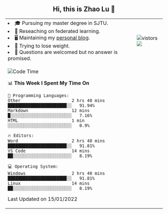 <h2 align="center"> Hi, this is Zhao Lu 👋</h2>

<table style="overflow:hidden;">
    <tr> 
        <td>
            <li>🎓 Pursuing my master degree in SJTU.</li>
            <li>🌱 Reseaching on federated learning.</li>
            <li>🖥️ Maintaining my <a href="https://ifarewell.xyz">personal blog</a>.</li>
            <li>💪 Trying to lose weight.</li>
            <li>💬 Questions are welcomed but no answer is promised.</li> 
        </td>
        <td>
            <img src="https://visitor-badge.glitch.me/badge?page_id=ifarewell" alt="vistors" />
        <br>
          <img src="https://github-readme-stats.vercel.app/api?username=ifarewell&theme=graywhite&hide=prs,contribs&show_icons=true&hide_border=true&icon_color=CE1D2D&text_color=718096&bg_color=ffffff&hide_title=true" />
        </td>
    </tr>
    <tr>
        <td colspan="2">
            
<!--START_SECTION:waka-->
![Code Time](http://img.shields.io/badge/Code%20Time-95%20hrs%2021%20mins-blue)

📊 **This Week I Spent My Time On** 

```text
💬 Programming Languages: 
Other                    2 hrs 40 mins       ███████████████████████░░   91.94% 
Markdown                 12 mins             █░░░░░░░░░░░░░░░░░░░░░░░░   7.16% 
HTML                     1 min               ░░░░░░░░░░░░░░░░░░░░░░░░░   0.9%

🔥 Editors: 
Word                     2 hrs 40 mins       ███████████████████████░░   91.81% 
VS Code                  14 mins             ██░░░░░░░░░░░░░░░░░░░░░░░   8.19%

💻 Operating System: 
Windows                  2 hrs 40 mins       ███████████████████████░░   91.81% 
Linux                    14 mins             ██░░░░░░░░░░░░░░░░░░░░░░░   8.19%

```


 Last Updated on 15/01/2022
<!--END_SECTION:waka-->
            
</td></tr>
</table>

